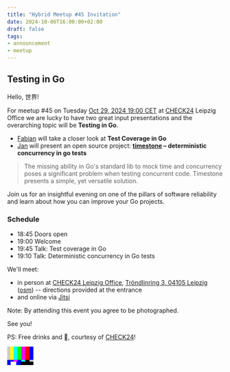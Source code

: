 ```yaml
---
title: "Hybrid Meetup #45 Invitation"
date: 2024-10-06T16:00:00+02:00
draft: false
tags:
- announcement
- meetup
---
```


## Testing in Go

Hello, 世界!

For meetup #45 on Tuesday [Oct 29, 2024 19:00
CET](https://www.meetup.com/leipzig-golang/events/298481354) at
[CHECK24](https://www.check24.de/) Leipzig Office we are lucky to have two great input
presentations and the overarching topic will be **Testing in Go**.

* [Fabian](https://www.linkedin.com/in/fabian-g%C3%A4rtner-913584141/) will take a closer look at **Test Coverage in Go**
* [Jan](https://www.linkedin.com/in/jan-z-255b28225/) will present an open source project: **[timestone](https://github.com/Metamogul/timestone) – deterministic concurrency in go tests**

> The missing ability in Go's standard lib to mock time and concurrency poses a
> significant problem when testing concurrent code. Timestone presents a
> simple, yet versatile solution.

Join us for an insightful evening on one of the pillars of software reliability
and learn about how you can improve your Go projects.

### Schedule

* 18:45 Doors open
* 19:00 Welcome
* 19:45 Talk: Test coverage in Go
* 19:10 Talk: Deterministic concurrency in Go tests

We'll meet:

* in person at [CHECK24 Leipzig Office](https://maps.app.goo.gl/hWKDzUNSYuHcRCew6), [Tröndlinring 3, 04105 Leipzig](https://maps.app.goo.gl/hWKDzUNSYuHcRCew6) ([osm](https://www.openstreetmap.org/relation/1385675)) -- directions provided at the entrance
* and online via [Jitsi](https://meet.jit.si/LeipzigGophers45)

Note: By attending this event you agree to be photographed.

See you!

PS: Free drinks and 🍕, courtesy of [CHECK24](https://www.check24.de/)!

![](/images/XHCZX6ECHM2M7WTO4PF3ICJINZXXHMC5.gif)


<!--

https://www.linkedin.com/posts/martin-czygan-58348842_leipzig-gophers-meetup-44-taking-place-this-activity-7243955424402505728-p_He?utm_source=share&utm_medium=member_desktop
https://gophers.slack.com/archives/C152YB9UZ/p1727102663437109
https://gophers.slack.com/archives/C1RCF5554/p1727102622666649

-->
